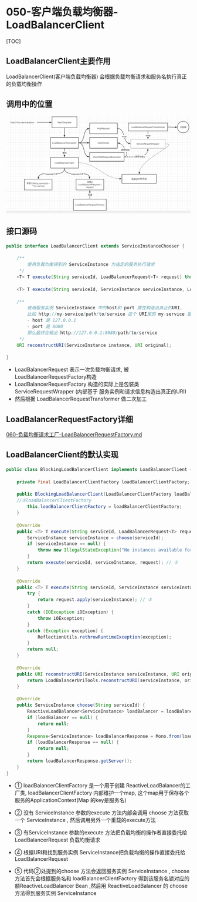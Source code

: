 # 050-客户端负载均衡器-LoadBalancerClient

[TOC]

## LoadBalancerClient主要作用

LoadBalancerClient(客户端负载均衡器) 会根据负载均衡请求和服务名执行真正的负载均衡操作

## 调用中的位置

![image-20210219203722856](../../../../assets/image-20210219203722856.png)

## 接口源码

```java
public interface LoadBalancerClient extends ServiceInstanceChooser {

	/**
		使用负载均衡得到的 ServiceInstance 为指定的服务执行请求
	 */
	<T> T execute(String serviceId, LoadBalancerRequest<T> request) throws IOException;

	<T> T execute(String serviceId, ServiceInstance serviceInstance, LoadBalancerRequest<T> request) throws IOException;

	/**
		使用服务实例 ServiceInstance 中的host和 port 属性构造出真正的URI, 
		比如 http://my-service/path/to/service 这个 URI里的 my-service 服务对应的
		- host 是 127.0.0.1
		- port 是 8080
		那么最终会输出 http://127.0.0.1:8080/path/to/service
	 */
	URI reconstructURI(ServiceInstance instance, URI original);

}

```

- LoadBalancerRequest 表示一次负载均衡请求, 被 LoadBalancerRequestFactory构造
- LoadBalancerRequestFactory 构造的实际上是包装类 ServiceRequestWrapper (内部基于 服务实例和请求信息构造出真正的URI)
- 然后根据 LoadBalancerRequestTransformer 做二次加工

## LoadBalancerRequestFactory详细

 [060-负载均衡请求工厂-LoadBalancerRequestFactory.md](060-负载均衡请求工厂-LoadBalancerRequestFactory.md) 

## LoadBalancerClient的默认实现

```java
public class BlockingLoadBalancerClient implements LoadBalancerClient {

	private final LoadBalancerClientFactory loadBalancerClientFactory;

	public BlockingLoadBalancerClient(LoadBalancerClientFactory loadBalancerClientFactory) {
    //①loadBalancerClientFactory
		this.loadBalancerClientFactory = loadBalancerClientFactory;
	}

	@Override
	public <T> T execute(String serviceId, LoadBalancerRequest<T> request)throws IOException {
		ServiceInstance serviceInstance = choose(serviceId);
		if (serviceInstance == null) {
			throw new IllegalStateException("No instances available for " + serviceId);
		}
		return execute(serviceId, serviceInstance, request); // ②
	}

	@Override
	public <T> T execute(String serviceId, ServiceInstance serviceInstance,LoadBalancerRequest<T> request) throws IOException {
		try {
			return request.apply(serviceInstance); // ③
		}
		catch (IOException iOException) {
			throw iOException;
		}
		catch (Exception exception) {
			ReflectionUtils.rethrowRuntimeException(exception);
		}
		return null;
	}

	@Override
	public URI reconstructURI(ServiceInstance serviceInstance, URI original) {
		return LoadBalancerUriTools.reconstructURI(serviceInstance, original);// ④
	}

	@Override
	public ServiceInstance choose(String serviceId) {
		ReactiveLoadBalancer<ServiceInstance> loadBalancer = loadBalancerClientFactory.getInstance(serviceId);// ⑤
		if (loadBalancer == null) {
			return null;
		}
		Response<ServiceInstance> loadBalancerResponse = Mono.from(loadBalancer.choose()).block();
		if (loadBalancerResponse == null) {
			return null;
		}
		return loadBalancerResponse.getServer();
	}
}

```

- ① loadBalancerClientFactory 是一个用于创建 ReactiveLoadBalancer的工厂类,  loadBalancerClientFactory  内部维护一个map, 这个map用于保存各个服务的ApplicationContext(Map 的key是服务名)

- ② 没有 ServiceInstance 参数的execute 方法内部会调用 choose 方法获取一个 ServiceInstance , 然后调用另外一个重载的execute方法
- ③ 有ServiceInstance 参数的execute 方法把负载均衡的操作者直接委托给LoadBalancerRequest 负载均衡请求

- ④ 根据URI和找到服务实例 ServiceInstance把负载均衡的操作直接委托给 LoadBalancerRequest 
- ⑤ 代码②处提到的choose 方法会返回服务实例 ServiceInstance , choose 方法首先会根据服务名和 loadBalancerClientFactory 得到该服务名锁对应的额ReactiveLoadBalancer Bean ,然后用 ReactiveLoadBalancer 的 choose方法得到服务实例 ServiceInstance